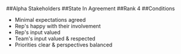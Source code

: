 ##Alpha
Stakeholders
##State
In Agreement
##Rank
4
##Conditions
- Minimal expectations agreed
- Rep's happy with their involvement
- Rep's input valued
- Team's input valued & respected
- Priorities clear & perspectives balanced
